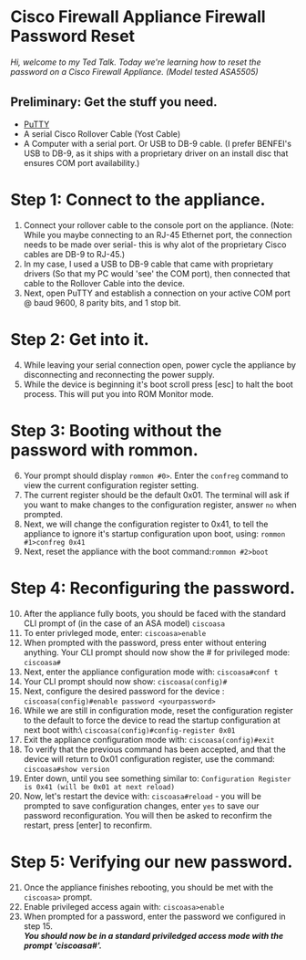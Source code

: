 # Cisco Firewall Appliance Firewall Password Reset
###### Hi, welcome to my Ted Talk. Today we're learning how to reset the password on a Cisco Firewall Appliance.  (Model tested ASA5505)

## Preliminary: Get the stuff you need.

- [PuTTY](https://www.chiark.greenend.org.uk/~sgtatham/putty/)
- A serial Cisco Rollover Cable (Yost Cable)
- A Computer with a serial port. Or USB to DB-9 cable.  (I prefer BENFEI's USB to DB-9, as it ships with a proprietary driver on an install disc that ensures COM port availability.)


# Step 1: Connect to the appliance.
1. Connect your rollover cable to the console port on the appliance. (Note: While you maybe connecting to an RJ-45 Ethernet port, the connection needs to be made over serial- this is why alot of the proprietary Cisco cables are DB-9 to RJ-45.)
2. In my case, I used a USB to DB-9 cable that came with proprietary drivers (So that my PC would 'see' the COM port), then connected that cable to the Rollover Cable into the device.
3. Next, open PuTTY and establish a connection on your active COM port @ baud 9600, 8 parity bits, and 1 stop bit.

# Step 2: Get into it.
4. While leaving your serial connection open, power cycle the appliance by disconnecting and reconnecting the power supply.
5. While the device is beginning it's boot scroll press [esc] to halt the boot process.  This will put you into ROM Monitor mode.

# Step 3: Booting without the password with rommon.
6. Your prompt should display ```rommon #0>```.  Enter the ```confreg``` command to view the current configuration register setting.
7. The current register should be the default 0x01.  The terminal will ask if you want to make changes to the configuration register, answer ```no``` when prompted.
8. Next, we will change the configuration register to 0x41, to tell the appliance to ignore it's startup configuration upon boot, using: ```rommon #1>confreg 0x41```
9. Next, reset the appliance with the boot command:```rommon #2>boot```

# Step 4: Reconfiguring the password.
10. After the appliance fully boots, you should be faced with the standard CLI prompt of (in the case of an ASA model) ```ciscoasa```
11. To enter privleged mode, enter: ```ciscoasa>enable```
12. When prompted with the password, press enter without entering anything.  Your CLI prompt should now show the # for privileged mode: ```ciscoasa#```
13. Next, enter the appliance configuration mode with: ```ciscoasa#conf t```
14. Your CLI prompt should now show: ```ciscoasa(config)#```
15. Next, configure the desired password for the device : ```ciscoasa(config)#enable password <yourpassword>```
16. While we are still in configuration mode, reset the configuration register to the default to force the device to read the startup configuration at next boot with:\ ```ciscoasa(config)#config-register 0x01```
17. Exit the appliance configuration mode with: ```ciscoasa(config)#exit```
18. To verify that the previous command has been accepted, and that the device will return to 0x01 configuration register, use the command: ```ciscoasa#show version```
19. Enter down, until you see something similar to: ```Configuration Register is 0x41 (will be 0x01 at next reload)```
20. Now, let's restart the device with: ```ciscoasa#reload``` - you will be prompted to save configuration changes, enter ```yes``` to save our password reconfiguration.  You will then be asked to reconfirm the restart, press [enter] to reconfirm.

# Step 5: Verifying our new password.
21. Once the appliance finishes rebooting, you should be met with the ```ciscoasa>``` prompt.  
22. Enable privileged access again with: ```ciscoasa>enable```
23. When prompted for a password, enter the password we configured in step 15.  
***You should now be in a standard priviledged access mode with the prompt 'ciscoasa#'.***
